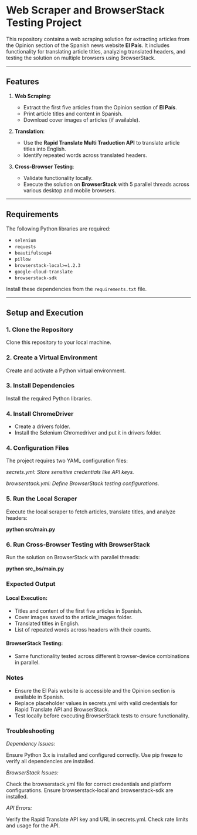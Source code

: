 # Web Scraper and BrowserStack Testing Project

This repository contains a web scraping solution for extracting articles from the Opinion section of the Spanish news website **El País**. It includes functionality for translating article titles, analyzing translated headers, and testing the solution on multiple browsers using BrowserStack.

---

## Features
1. **Web Scraping**:
   - Extract the first five articles from the Opinion section of **El País**.
   - Print article titles and content in Spanish.
   - Download cover images of articles (if available).

2. **Translation**:
   - Use the **Rapid Translate Multi Traduction API** to translate article titles into English.
   - Identify repeated words across translated headers.

3. **Cross-Browser Testing**:
   - Validate functionality locally.
   - Execute the solution on **BrowserStack** with 5 parallel threads across various desktop and mobile browsers.

---

## Requirements
The following Python libraries are required:
- `selenium`
- `requests`
- `beautifulsoup4`
- `pillow`
- `browserstack-local>=1.2.3`
- `google-cloud-translate`
- `browserstack-sdk`

Install these dependencies from the `requirements.txt` file.

---

## Setup and Execution

### 1. Clone the Repository
Clone this repository to your local machine.

### 2. Create a Virtual Environment
Create and activate a Python virtual environment.

### 3. Install Dependencies
Install the required Python libraries.

### 4. Install ChromeDriver
- Create a drivers folder.
- Install the Selenium Chromedriver and put it in drivers folder.

### 4. Configuration Files
The project requires two YAML configuration files:

*secrets.yml: Store sensitive credentials like API keys.*
  
*browserstack.yml: Define BrowserStack testing configurations.*

### 5. Run the Local Scraper
Execute the local scraper to fetch articles, translate titles, and analyze headers:

**python src/main.py**

### 6. Run Cross-Browser Testing with BrowserStack
Run the solution on BrowserStack with parallel threads:

**python src_bs/main.py**

### Expected Output
#### Local Execution:

- Titles and content of the first five articles in Spanish.
- Cover images saved to the article_images folder.
- Translated titles in English.
- List of repeated words across headers with their counts.

#### BrowserStack Testing:

- Same functionality tested across different browser-device combinations in parallel.

### Notes
- Ensure the El País website is accessible and the Opinion section is available in Spanish.
- Replace placeholder values in secrets.yml with valid credentials for Rapid Translate API and BrowserStack.
- Test locally before executing BrowserStack tests to ensure functionality.

### Troubleshooting
*Dependency Issues:*

Ensure Python 3.x is installed and configured correctly.
Use pip freeze to verify all dependencies are installed.

*BrowserStack Issues:*

Check the browserstack.yml file for correct credentials and platform configurations.
Ensure browserstack-local and browserstack-sdk are installed.

*API Errors:*

Verify the Rapid Translate API key and URL in secrets.yml.
Check rate limits and usage for the API.
